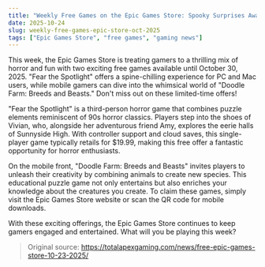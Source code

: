 ```yaml
---
title: "Weekly Free Games on the Epic Games Store: Spooky Surprises Await!"
date: 2025-10-24
slug: weekly-free-games-epic-store-oct-2025
tags: ["Epic Games Store", "free games", "gaming news"]
---
```


This week, the Epic Games Store is treating gamers to a thrilling mix of horror and fun with two exciting free games available until October 30, 2025. "Fear the Spotlight" offers a spine-chilling experience for PC and Mac users, while mobile gamers can dive into the whimsical world of "Doodle Farm: Breeds and Beasts." Don't miss out on these limited-time offers!

"Fear the Spotlight" is a third-person horror game that combines puzzle elements reminiscent of 90s horror classics. Players step into the shoes of Vivian, who, alongside her adventurous friend Amy, explores the eerie halls of Sunnyside High. With controller support and cloud saves, this single-player game typically retails for $19.99, making this free offer a fantastic opportunity for horror enthusiasts.

On the mobile front, "Doodle Farm: Breeds and Beasts" invites players to unleash their creativity by combining animals to create new species. This educational puzzle game not only entertains but also enriches your knowledge about the creatures you create. To claim these games, simply visit the Epic Games Store website or scan the QR code for mobile downloads.

With these exciting offerings, the Epic Games Store continues to keep gamers engaged and entertained. What will you be playing this week?

> Original source: https://totalapexgaming.com/news/free-epic-games-store-10-23-2025/